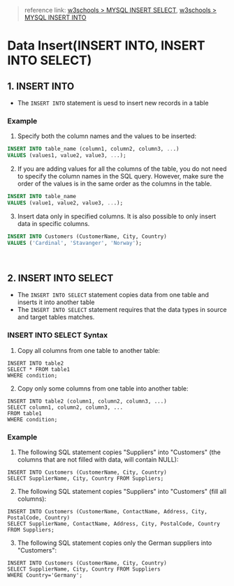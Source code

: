 > reference link: [w3schools > MYSQL INSERT SELECT](https://www.w3schools.com/mysql/mysql_insert_into_select.asp), 
[w3schools > MYSQL INSERT INTO](https://www.w3schools.com/mysql/mysql_insert.asp)

# Data Insert(INSERT INTO, INSERT INTO SELECT)

## 1. INSERT INTO
* The `INSERT INTO` statement is uesd to insert new records in a table

### Example
1. Specify both the column names and the values to be inserted:
```SQL
INSERT INTO table_name (column1, column2, column3, ...)
VALUES (values1, value2, value3, ...);
```

2. If you are adding values for all the columns of the table, you do not need to specify the column names in the SQL query. 
However, make sure the order of the values is in the same order as the columns in the table. 
```SQL
INSERT INTO table_name
VALUES (value1, value2, value3, ...);
```

3. Insert data only in specified columns. It is also possible to only insert data in specific columns.
```SQL
INSERT INTO Customers (CustomerName, City, Country)
VALUES ('Cardinal', 'Stavanger', 'Norway');
```

<br>

## 2. INSERT INTO SELECT
* The `INSERT INTO SELECT` statement copies data from one table and inserts it into another table
* The `INSERT INTO SELECT` statement requires that the data types in source and target tables matches.

### INSERT INTO SELECT Syntax
1. Copy all columns from one table to another table:
```
INSERT INTO table2
SELECT * FROM table1
WHERE condition;
```

2. Copy only some columns from one table into another table:
```
INSERT INTO table2 (column1, column2, column3, ...)
SELECT column1, column2, column3, ...
FROM table1
WHERE condition;
```

### Example
1. The following SQL statement copies "Suppliers" into "Customers" (the columns that are not filled with data, will contain NULL):
```
INSERT INTO Customers (CustomerName, City, Country)
SELECT SupplierName, City, Country FROM Suppliers;
```

2. The following SQL statement copies "Suppliers" into "Customers" (fill all columns):
```
INSERT INTO Customers (CustomerName, ContactName, Address, City, PostalCode, Country)
SELECT SupplierName, ContactName, Address, City, PostalCode, Country FROM Suppliers;
```

3. The following SQL statement copies only the German suppliers into "Customers":
```
INSERT INTO Customers (CustomerName, City, Country)
SELECT SupplierName, City, Country FROM Suppliers
WHERE Country='Germany';
```


